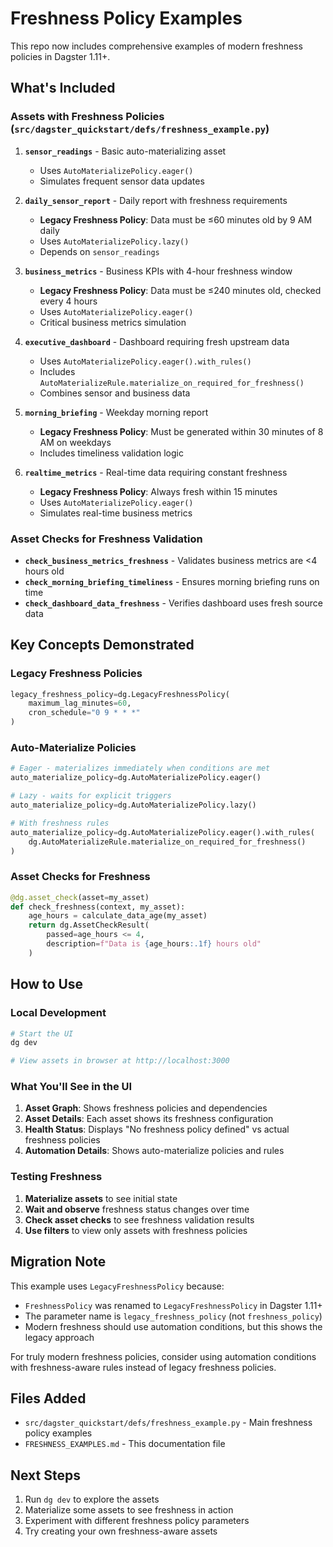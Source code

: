 # Freshness Policy Examples

This repo now includes comprehensive examples of modern freshness policies in Dagster 1.11+.

## What's Included

### Assets with Freshness Policies (`src/dagster_quickstart/defs/freshness_example.py`)

1. **`sensor_readings`** - Basic auto-materializing asset
   - Uses `AutoMaterializePolicy.eager()`
   - Simulates frequent sensor data updates

2. **`daily_sensor_report`** - Daily report with freshness requirements
   - **Legacy Freshness Policy**: Data must be ≤60 minutes old by 9 AM daily
   - Uses `AutoMaterializePolicy.lazy()`
   - Depends on `sensor_readings`

3. **`business_metrics`** - Business KPIs with 4-hour freshness window
   - **Legacy Freshness Policy**: Data must be ≤240 minutes old, checked every 4 hours
   - Uses `AutoMaterializePolicy.eager()`
   - Critical business metrics simulation

4. **`executive_dashboard`** - Dashboard requiring fresh upstream data
   - Uses `AutoMaterializePolicy.eager().with_rules()`
   - Includes `AutoMaterializeRule.materialize_on_required_for_freshness()`
   - Combines sensor and business data

5. **`morning_briefing`** - Weekday morning report
   - **Legacy Freshness Policy**: Must be generated within 30 minutes of 8 AM on weekdays
   - Includes timeliness validation logic

6. **`realtime_metrics`** - Real-time data requiring constant freshness
   - **Legacy Freshness Policy**: Always fresh within 15 minutes
   - Uses `AutoMaterializePolicy.eager()`
   - Simulates real-time business metrics

### Asset Checks for Freshness Validation

- **`check_business_metrics_freshness`** - Validates business metrics are <4 hours old
- **`check_morning_briefing_timeliness`** - Ensures morning briefing runs on time
- **`check_dashboard_data_freshness`** - Verifies dashboard uses fresh source data

## Key Concepts Demonstrated

### **Legacy Freshness Policies**
```python
legacy_freshness_policy=dg.LegacyFreshnessPolicy(
    maximum_lag_minutes=60,
    cron_schedule="0 9 * * *"
)
```

### **Auto-Materialize Policies**
```python
# Eager - materializes immediately when conditions are met
auto_materialize_policy=dg.AutoMaterializePolicy.eager()

# Lazy - waits for explicit triggers
auto_materialize_policy=dg.AutoMaterializePolicy.lazy()

# With freshness rules
auto_materialize_policy=dg.AutoMaterializePolicy.eager().with_rules(
    dg.AutoMaterializeRule.materialize_on_required_for_freshness()
)
```

### **Asset Checks for Freshness**
```python
@dg.asset_check(asset=my_asset)
def check_freshness(context, my_asset):
    age_hours = calculate_data_age(my_asset)
    return dg.AssetCheckResult(
        passed=age_hours <= 4,
        description=f"Data is {age_hours:.1f} hours old"
    )
```

## How to Use

### **Local Development**
```bash
# Start the UI
dg dev

# View assets in browser at http://localhost:3000
```

### **What You'll See in the UI**

1. **Asset Graph**: Shows freshness policies and dependencies
2. **Asset Details**: Each asset shows its freshness configuration
3. **Health Status**: Displays "No freshness policy defined" vs actual freshness policies
4. **Automation Details**: Shows auto-materialize policies and rules

### **Testing Freshness**

1. **Materialize assets** to see initial state
2. **Wait and observe** freshness status changes over time
3. **Check asset checks** to see freshness validation results
4. **Use filters** to view only assets with freshness policies

## Migration Note

This example uses `LegacyFreshnessPolicy` because:
- `FreshnessPolicy` was renamed to `LegacyFreshnessPolicy` in Dagster 1.11+
- The parameter name is `legacy_freshness_policy` (not `freshness_policy`)
- Modern freshness should use automation conditions, but this shows the legacy approach

For truly modern freshness policies, consider using automation conditions with freshness-aware rules instead of legacy freshness policies.

## Files Added

- `src/dagster_quickstart/defs/freshness_example.py` - Main freshness policy examples
- `FRESHNESS_EXAMPLES.md` - This documentation file

## Next Steps

1. Run `dg dev` to explore the assets
2. Materialize some assets to see freshness in action
3. Experiment with different freshness policy parameters
4. Try creating your own freshness-aware assets